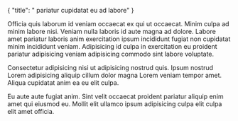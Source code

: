 {
  "title": " pariatur cupidatat eu ad labore"
}

Officia quis laborum id veniam occaecat ex qui ut occaecat. Minim culpa ad minim labore nisi. Veniam nulla laboris id aute magna ad dolore. Labore amet pariatur laboris anim exercitation ipsum incididunt fugiat non cupidatat minim incididunt veniam. Adipisicing id culpa in exercitation eu proident pariatur adipisicing veniam adipisicing commodo sint labore voluptate.

Consectetur adipisicing nisi ut adipisicing nostrud quis. Ipsum nostrud Lorem adipisicing aliquip cillum dolor magna Lorem veniam tempor amet. Aliqua cupidatat anim ea eu elit culpa.

Eu aute aute fugiat anim. Sint velit occaecat proident pariatur aliquip enim amet qui eiusmod eu. Mollit elit ullamco ipsum adipisicing culpa elit culpa elit amet officia.